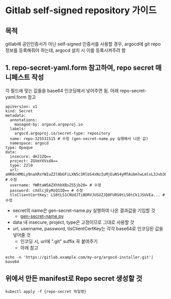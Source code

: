 # Gitlab self-signed repository 가이드
## 목적
gitlab에 공인인증서가 아닌 self-signed 인증서를 사용할 경우, argocd에 git repo 정보를 등록해줘야 하는데, argocd 설치 시 이를 등록시켜주려 함
## 1. repo-secret-yaml.form 참고하여, repo secret 매니페스트 작성
각 필드에 맞는 값들을 base64 인코딩해서 넣어주면 됨.
아래 repo-secret-yaml.form 참고
```
apiVersion: v1
kind: Secret
metadata:
  annotations:
    managed-by: argocd.argoproj.io
  labels:
    argocd.argoproj.io/secret-type: repository
  name: repo-325531515 # 수정 (gen-secret-name.py 실행해서 나온 값)
  namespace: argocd
type: Opaque
data:
  insecure: dHJ1ZQ==
  project: ZGVmYXVsdA== 
  type: Z2l0 
  url: aHR0cHM6Ly9naXRsYWIuZ2l0bGFiLXN5c3RlbS4xNzIuMjEuNS4yMTAubmlwLmlvL3Jvb3QvYXJnb2NkLWluc3RhbGxlci5naXQ= # 수정
  username: YWRtaW5AZXhhbXBsZS5jb20= # 수정  
  password: cXdlcjEyMzQ1IQ== # 수정
  tlsClientCertKey: LS0tLS1CRUdJTiBDRVJUSUZJQ0FURS0tLS0tCk1JSUVEa... # 수정

```
- secret의 name은 gen-secret-name.py 실행하여 나온 결과값을 기입할 것
  - [gen-secret-name.py](https://github.com/tmax-cloud/install-argocd/blob/d94c7edf3463bc868fb9449cc54ed40ba4e7cae4/gen-secret-name.py)
- data 내 insecure, project, type은 고정이므로 그대로 사용할 것
- url, username, password, tlsClientCertKey는 각각 base64로 인코딩된 값을 넣어줄 것
  - 인코딩 시, url에 ".git" suffix 꼭 붙여주기
  - 아래 참고
```
echo -n 'https://gitlab.example.com/my-org/argocd-installer.git'| base64
```
## 위에서 만든 manifest로 Repo secret 생성할 것
```
kubectl apply -f {repo-secret 파일명}
```
